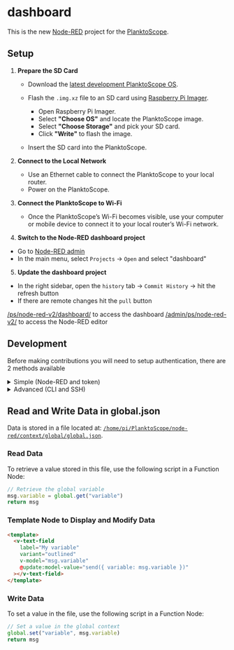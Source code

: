 # dashboard

This is the new [Node-RED](https://nodered.org/) project for the [PlanktoScope](https://www.planktoscope.org/).

## Setup

1. **Prepare the SD Card**

   - Download the [latest development PlanktoScope OS](https://github.com/PlanktoScope/PlanktoScope/blob/main/documentation/docs/community/contribute/tips-and-tricks.md#development-os).

   - Flash the `.img.xz` file to an SD card using [Raspberry Pi Imager](https://www.raspberrypi.com/software/).

     - Open Raspberry Pi Imager.
     - Select **"Choose OS"** and locate the PlanktoScope image.
     - Select **"Choose Storage"** and pick your SD card.
     - Click **"Write"** to flash the image.

   - Insert the SD card into the PlanktoScope.

2. **Connect to the Local Network**

   - Use an Ethernet cable to connect the PlanktoScope to your local router.
   - Power on the PlanktoScope.

3. **Connect the PlanktoScope to Wi-Fi**

   - Once the PlanktoScope’s Wi-Fi becomes visible, use your computer or mobile device to connect it to your local router’s Wi-Fi network.

4. **Switch to the Node-RED dashboard project**

- Go to [Node-RED admin](http://planktoscope.local/admin/ps/node-red-v2/)
- In the main menu, select `Projects` → `Open` and select "dashboard"

5. **Update the dashboard project**

- In the right sidebar, open the `history` tab → `Commit History` → hit the refresh button
- If there are remote changes hit the `pull` button

[/ps/node-red-v2/dashboard/](http://planktoscope.local/ps/node-red-v2/dashboard/) to access the dashboard
[/admin/ps/node-red-v2/](http://planktoscope.local/admin/ps/node-red-v2/) to access the Node-RED editor

## Development

Before making contributions you will need to setup authentication, there are 2 methods available

<!-- TODO: Once the PlanktoScope is secured use SSH with passphrase only? -->

<details>
  <summary>Simple (Node-RED and token)</summary>

- Go to https://github.com/settings/personal-access-tokens
- `Generate new token`
- `Token name`: "PlanktoScope dashboard"
- `Resource owner`: "PlanktoScope"
- `Repository access` → `Only select repositories` select `PlanktoScope/dashboard`
- `Permissions` → `Repository permissions` → `Contents` select `Read and Write`
- Hit `Generate token`

Copy the token somehwere safe.

When using the Node-RED GUI to push changes, you will be prompted for git username and password.

Use your GitHub username and the generated token as password.

</details>

<details>
  <summary>Advanced (CLI and SSH)</summary>

See [Development Environment](https://github.com/PlanktoScope/PlanktoScope/blob/main/documentation/docs/community/contribute/tips-and-tricks.md#development-environment) then:

```sh
cd PlanktoScope/node-red/projects/dashboard
git remote set-url origin git@github.com:PlanktoScope/dashboard.git
git fetch origin
git checkout main
git pull

# use Git CLI instead of Node-RED history tab
```

</details>

## Read and Write Data in global.json

Data is stored in a file located at: [`/home/pi/PlanktoScope/node-red/context/global/global.json`](http://planktoscope.local/admin/fs/files/home/pi/PlanktoScope/node-red/context/global/global.json).

### Read Data

To retrieve a value stored in this file, use the following script in a Function Node:

```javascript
// Retrieve the global variable
msg.variable = global.get("variable")
return msg
```

### Template Node to Display and Modify Data

```html
<template>
  <v-text-field
    label="My variable"
    variant="outlined"
    v-model="msg.variable"
    @update:model-value="send({ variable: msg.variable })"
  ></v-text-field>
</template>
```

### Write Data

To set a value in the file, use the following script in a Function Node:

```javascript
// Set a value in the global context
global.set("variable", msg.variable)
return msg
```
